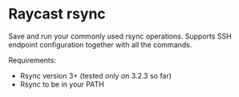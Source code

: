 # Raycast rsync

Save and run your commonly used rsync operations. Supports SSH endpoint configuration together with all the commands.

Requirements:
- Rsync version 3+ (tested only on 3.2.3 so far)
- Rsync to be in your PATH

